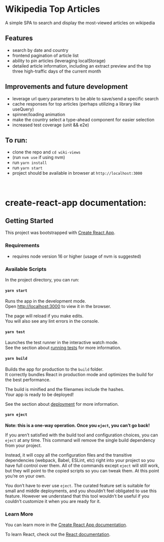 # Wikipedia Top Articles

A simple SPA to search and display the most-viewed articles on wikipedia

## Features
* search by date and country
* frontend pagination of article list
* ability to pin articles (leveraging localStorage)
* detailed article information, including an extract preview and the top three high-traffic days of the current month

## Improvements and future development
* leverage url query parameters to be able to save/send a specific search
* cache responses for top articles (perhaps utilizing a library like useQuery)
* spinner/loading animation
* make the country select a type-ahead component for easier selection
* increased test coverage (unit && e2e)

## To run:
  * clone the repo and `cd wiki-views`
  * (run `nvm use` if using nvm)
  * run `yarn install`
  * run `yarn start`
  * project should be available in browser at `http://localhost:3000`

&nbsp;
&nbsp;

# create-react-app documentation:
## Getting Started

This project was bootstrapped with [Create React App](https://github.com/facebook/create-react-app).

### Requirements

* requires node version 16 or higher (usage of nvm is suggested)

### Available Scripts

In the project directory, you can run:

#### `yarn start`

Runs the app in the development mode.\
Open [http://localhost:3000](http://localhost:3000) to view it in the browser.

The page will reload if you make edits.\
You will also see any lint errors in the console.

#### `yarn test`

Launches the test runner in the interactive watch mode.\
See the section about [running tests](https://facebook.github.io/create-react-app/docs/running-tests) for more information.

#### `yarn build`

Builds the app for production to the `build` folder.\
It correctly bundles React in production mode and optimizes the build for the best performance.

The build is minified and the filenames include the hashes.\
Your app is ready to be deployed!

See the section about [deployment](https://facebook.github.io/create-react-app/docs/deployment) for more information.

#### `yarn eject`

**Note: this is a one-way operation. Once you `eject`, you can’t go back!**

If you aren’t satisfied with the build tool and configuration choices, you can `eject` at any time. This command will remove the single build dependency from your project.

Instead, it will copy all the configuration files and the transitive dependencies (webpack, Babel, ESLint, etc) right into your project so you have full control over them. All of the commands except `eject` will still work, but they will point to the copied scripts so you can tweak them. At this point you’re on your own.

You don’t have to ever use `eject`. The curated feature set is suitable for small and middle deployments, and you shouldn’t feel obligated to use this feature. However we understand that this tool wouldn’t be useful if you couldn’t customize it when you are ready for it.

### Learn More

You can learn more in the [Create React App documentation](https://facebook.github.io/create-react-app/docs/getting-started).

To learn React, check out the [React documentation](https://reactjs.org/).
